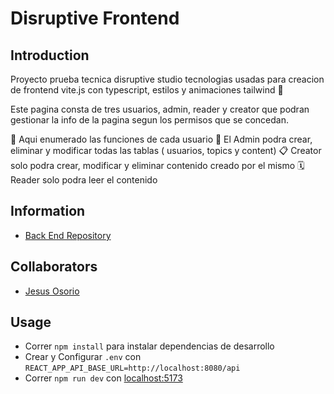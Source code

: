 # Disruptive Frontend
## Introduction
Proyecto prueba tecnica disruptive studio tecnologias usadas para creacion de frontend vite.js con typescript, estilos y animaciones tailwind 🙌

Este pagina consta de tres usuarios, admin, reader y creator que podran gestionar la info de la pagina segun los permisos que se concedan.

🔎 Aqui enumerado las funciones de cada usuario
💬 El Admin podra crear, eliminar y modificar todas las tablas ( usuarios, topics y content)
📋 Creator solo podra crear, modificar y eliminar contenido creado por el mismo
🗓️ Reader solo podra leer el contenido


## Information
- [Back End Repository](https://github.com/JesusOsorioJ/disruptiveBack)
## Collaborators
- [Jesus Osorio](https://github.com/JesusOsorioJ)

## Usage
- Correr `npm install` para instalar dependencias de desarrollo
- Crear y Configurar `.env` con `REACT_APP_API_BASE_URL=http://localhost:8080/api`
- Correr `npm run dev` con [localhost:5173](http://localhost:5173/)
